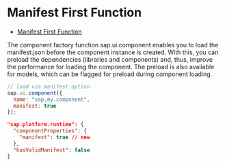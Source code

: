 # Manifest First Function

- [Manifest First Function](https://sapui5.hana.ondemand.com/#/topic/be0cf40f61184b358b5faedaec98b2da)

The component factory function sap.ui.component enables you to load the manifest.json before the component instance is created. With this, you can preload the dependencies (libraries and components) and, thus, improve the performance for loading the component. The preload is also available for models, which can be flagged for preload during component loading.

```javascript
// load via manifest option
sap.ui.component({
  name: "sap.my.component",
  manifest: true
});
```

```json
"sap.platform.runtime": {
  "componentProperties": {
    "manifest": true // new
  },
  "hasValidManifest": false
}
```
